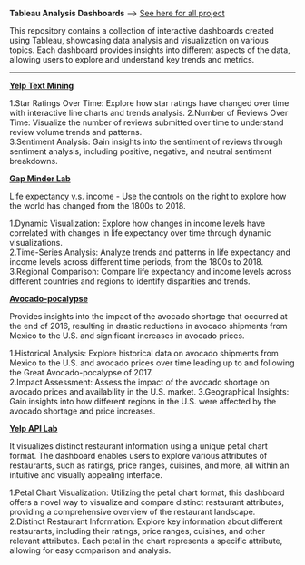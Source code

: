 **Tableau Analysis Dashboards** --> [See here for all project](https://public.tableau.com/app/profile/chun.ling.chen6330/vizzes)


This repository contains a collection of interactive dashboards created using Tableau, showcasing data analysis and visualization on various topics. Each dashboard provides insights into different aspects of the data, allowing users to explore and understand key trends and metrics.  

--------

[**Yelp Text Mining** ](https://public.tableau.com/views/ODB_17101532860980/ODBQuality?:language=en-US&:sid=&:display_count=n&:origin=viz_share_link)   

1.Star Ratings Over Time: Explore how star ratings have changed over time with interactive line charts and trends analysis.
2.Number of Reviews Over Time: Visualize the number of reviews submitted over time to understand review volume trends and patterns.       
3.Sentiment Analysis: Gain insights into the sentiment of reviews through sentiment analysis, including positive, negative, and neutral sentiment breakdowns.

[**Gap Minder Lab** 
](https://public.tableau.com/views/Book1_17101536454820/LifeExpectancyvs_Income?:language=en-US&:sid=&:display_count=n&:origin=viz_share_link)  

Life expectancy v.s. income - Use the controls on the right to explore how the world has changed from the 1800s to 2018.

1.Dynamic Visualization: Explore how changes in income levels have correlated with changes in life expectancy over time through dynamic visualizations.     
2.Time-Series Analysis: Analyze trends and patterns in life expectancy and income levels across different time periods, from the 1800s to 2018.     
3.Regional Comparison: Compare life expectancy and income levels across different countries and regions to identify disparities and trends.

[**Avocado-pocalypse**](https://public.tableau.com/views/Avocado_17101540623650/Avocado?:language=en-US&:sid=&:display_count=n&:origin=viz_share_link)  

Provides insights into the impact of the avocado shortage that occurred at the end of 2016, resulting in drastic reductions in avocado shipments from Mexico to the U.S. and significant increases in avocado prices.   

1.Historical Analysis: Explore historical data on avocado shipments from Mexico to the U.S. and avocado prices over time leading up to and following the Great Avocado-pocalypse of 2017.   
2.Impact Assessment: Assess the impact of the avocado shortage on avocado prices and availability in the U.S. market.
3.Geographical Insights: Gain insights into how different regions in the U.S. were affected by the avocado shortage and price increases.

[**Yelp API Lab**](https://public.tableau.com/views/ExcelYelpAPILab/BlacksburgDining?:language=en-US&:sid=&:display_count=n&:origin=viz_share_link)  

It visualizes distinct restaurant information using a unique petal chart format. The dashboard enables users to explore various attributes of restaurants, such as ratings, price ranges, cuisines, and more, all within an intuitive and visually appealing interface.

1.Petal Chart Visualization: Utilizing the petal chart format, this dashboard offers a novel way to visualize and compare distinct restaurant attributes, providing a comprehensive overview of the restaurant landscape.     
2.Distinct Restaurant Information: Explore key information about different restaurants, including their ratings, price ranges, cuisines, and other relevant attributes. Each petal in the chart represents a specific attribute, allowing for easy comparison and analysis.
